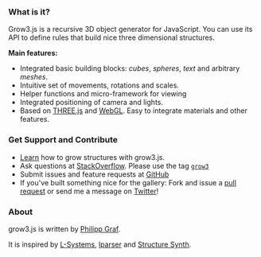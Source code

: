 ### What is it?

Grow3.js is a recursive 3D object generator for JavaScript. You can use its API to define rules that build nice three
dimensional structures.

**Main features:**

* Integrated basic building blocks: *cubes*, *spheres*, *text* and arbitrary *meshes*.
* Intuitive set of movements, rotations and scales.
* Helper functions and micro-framework for viewing
* Integrated positioning of camera and lights.
* Based on [THREE.js](http://threejs.org/ "THREE.js") and [WebGL](http://get.webgl.org). Easy to integrate materials and other features.

### Get Support and Contribute

* [Learn](learn.html) how to grow structures with grow3.js.
* Ask questions at [StackOverflow](http://stackoverflow.com). Please use the tag [`grow3`](http://stackoverflow.com/questions/tagged/grow3)
* Submit issues and feature requests at [GitHub](https://github.com/filgf/grow3.js/issues)
* If you've built something nice for the gallery: Fork and issue a [pull request](https://github.com/filgf/grow3.js/pulls)
or send me a message on [Twitter](https://twitter.com/filgf)!

### About

grow3.js is written by [Philipp Graf](https://twitter.com/filgf).

It is inspired by [L-Systems](https://en.wikipedia.org/wiki/L-system),
[lparser](http://laurenslapre.nl/lapre_004.htm) and [Structure Synth](http://structuresynth.sourceforge.net).
